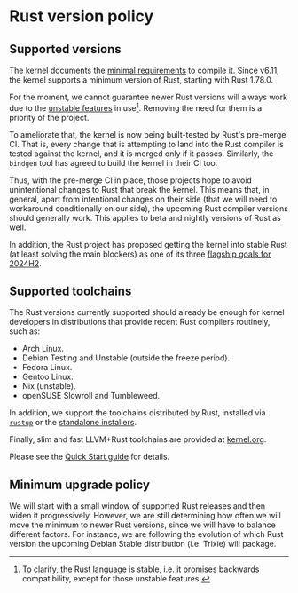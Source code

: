 # Rust version policy

## Supported versions

The kernel documents the [minimal requirements](https://docs.kernel.org/process/changes.html) to compile it. Since v6.11, the kernel supports a minimum version of Rust, starting with Rust 1.78.0.

For the moment, we cannot guarantee newer Rust versions will always work due to the [unstable features](Unstable-features.md) in use[^rust-is-stable]. Removing the need for them is a priority of the project.

To ameliorate that, the kernel is now being built-tested by Rust's pre-merge CI. That is, every change that is attempting to land into the Rust compiler is tested against the kernel, and it is merged only if it passes. Similarly, the `bindgen` tool has agreed to build the kernel in their CI too.

Thus, with the pre-merge CI in place, those projects hope to avoid unintentional changes to Rust that break the kernel. This means that, in general, apart from intentional changes on their side (that we will need to workaround conditionally on our side), the upcoming Rust
compiler versions should generally work. This applies to beta and nightly versions of Rust as well.

In addition, the Rust project has proposed getting the kernel into stable Rust (at least solving the main blockers) as one of its three [flagship goals for 2024H2](https://rust-lang.github.io/rust-project-goals/2024h2/index.html#flagship-goals).

[^rust-is-stable]: To clarify, the Rust language is stable, i.e. it promises backwards compatibility, except for those unstable features.

## Supported toolchains

The Rust versions currently supported should already be enough for kernel developers in distributions that provide recent Rust compilers routinely, such as:

  - Arch Linux.
  - Debian Testing and Unstable (outside the freeze period).
  - Fedora Linux.
  - Gentoo Linux.
  - Nix (unstable).
  - openSUSE Slowroll and Tumbleweed.

In addition, we support the toolchains distributed by Rust, installed via [`rustup`](https://rust-lang.github.io/rustup/) or the [standalone installers](https://forge.rust-lang.org/infra/other-installation-methods.html#standalone-installers).

Finally, slim and fast LLVM+Rust toolchains are provided at [kernel.org](https://kernel.org/pub/tools/llvm/rust/).

Please see the [Quick Start guide](https://git.kernel.org/pub/scm/linux/kernel/git/torvalds/linux.git/tree/Documentation/rust/quick-start.rst?h=v6.11-rc1) for details.

## Minimum upgrade policy

We will start with a small window of supported Rust releases and then widen it progressively. However, we are still determining how often we will move the minimum to newer Rust versions, since we will have to balance different factors. For instance, we are following the evolution of which Rust version the upcoming Debian Stable distribution (i.e. Trixie) will package.
